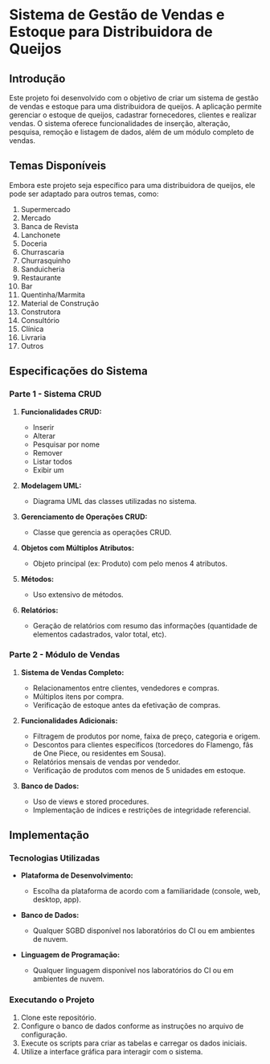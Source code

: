 # Sistema de Gestão de Vendas e Estoque para Distribuidora de Queijos

## Introdução

Este projeto foi desenvolvido com o objetivo de criar um sistema de gestão de vendas e estoque para uma distribuidora de queijos. A aplicação permite gerenciar o estoque de queijos, cadastrar fornecedores, clientes e realizar vendas. O sistema oferece funcionalidades de inserção, alteração, pesquisa, remoção e listagem de dados, além de um módulo completo de vendas.

## Temas Disponíveis

Embora este projeto seja específico para uma distribuidora de queijos, ele pode ser adaptado para outros temas, como:

1. Supermercado
2. Mercado
3. Banca de Revista
4. Lanchonete
5. Doceria
6. Churrascaria
7. Churrasquinho
8. Sanduicheria
9. Restaurante
10. Bar
11. Quentinha/Marmita
12. Material de Construção
13. Construtora
14. Consultório
15. Clínica
16. Livraria
17. Outros

## Especificações do Sistema

### Parte 1 - Sistema CRUD

1. **Funcionalidades CRUD:**
    - Inserir
    - Alterar
    - Pesquisar por nome
    - Remover
    - Listar todos
    - Exibir um

2. **Modelagem UML:**
    - Diagrama UML das classes utilizadas no sistema.

3. **Gerenciamento de Operações CRUD:**
    - Classe que gerencia as operações CRUD.

4. **Objetos com Múltiplos Atributos:**
    - Objeto principal (ex: Produto) com pelo menos 4 atributos.

5. **Métodos:**
    - Uso extensivo de métodos.

6. **Relatórios:**
    - Geração de relatórios com resumo das informações (quantidade de elementos cadastrados, valor total, etc).

### Parte 2 - Módulo de Vendas

1. **Sistema de Vendas Completo:**
    - Relacionamentos entre clientes, vendedores e compras.
    - Múltiplos itens por compra.
    - Verificação de estoque antes da efetivação de compras.

2. **Funcionalidades Adicionais:**
    - Filtragem de produtos por nome, faixa de preço, categoria e origem.
    - Descontos para clientes específicos (torcedores do Flamengo, fãs de One Piece, ou residentes em Sousa).
    - Relatórios mensais de vendas por vendedor.
    - Verificação de produtos com menos de 5 unidades em estoque.

3. **Banco de Dados:**
    - Uso de views e stored procedures.
    - Implementação de índices e restrições de integridade referencial.

## Implementação

### Tecnologias Utilizadas

- **Plataforma de Desenvolvimento:**
    - Escolha da plataforma de acordo com a familiaridade (console, web, desktop, app).

- **Banco de Dados:**
    - Qualquer SGBD disponível nos laboratórios do CI ou em ambientes de nuvem.

- **Linguagem de Programação:**
    - Qualquer linguagem disponível nos laboratórios do CI ou em ambientes de nuvem.

### Executando o Projeto

1. Clone este repositório.
2. Configure o banco de dados conforme as instruções no arquivo de configuração.
3. Execute os scripts para criar as tabelas e carregar os dados iniciais.
4. Utilize a interface gráfica para interagir com o sistema.
